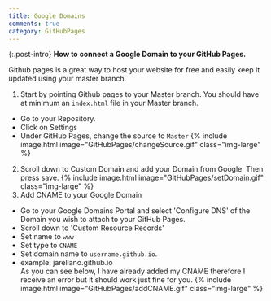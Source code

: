 ```yaml
---
title: Google Domains
comments: true
category: GitHubPages
---
```


{:.post-intro}
**How to connect a Google Domain to your GitHub Pages.**


Github pages is a great way to host your website for free and easily keep it updated using your master branch. 

1. Start by pointing Github pages to your Master branch. You should have at minimum an `index.html` file in your Master branch. 
  - Go to your Repository. 
  - Click on Settings
  - Under GitHub Pages, change the source to `Master`
  {% include image.html image="GitHubPages/changeSource.gif" class="img-large" %}
  
2. Scroll down to Custom Domain and add your Domain from Google. Then press save. 
    {% include image.html image="GitHubPages/setDomain.gif" class="img-large" %}
3. Add CNAME to your Google Domain
  - Go to your Google Domains Portal and select 'Configure DNS' of the Domain you wish to attach to your GitHub Pages.
  - Scroll down to 'Custom Resource Records'
  - Set name to `www`
  - Set type to `CNAME`
  - Set domain name to `username.github.io`.
  - example: jarellano.github.io  
  As you can see below, I have already added my CNAME therefore I receive an error but it should work just fine for you. 
  {% include image.html image="GitHubPages/addCNAME.gif" class="img-large" %}
  
  